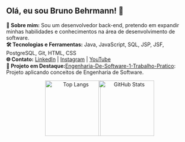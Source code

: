 ## Olá, eu sou Bruno Behrmann! 👋

**🚀 Sobre mim:** Sou um desenvolvedor back-end, pretendo em expandir minhas habilidades e conhecimentos na área de desenvolvimento de software.<br>
**🛠️ Tecnologias e Ferramentas:** Java, JavaScript, SQL, JSP, JSF, PostgreSQL, Git, HTML, CSS<br>
**🌐 Contato:** [LinkedIn](https://www.linkedin.com/in/bruno-behrmann/) | [Instagram](https://www.instagram.com/bruno.behrmann/) | [YouTube](https://www.youtube.com/channel/UClWqZoClN2MaMRN0Fc4MBpg)<br>
**🌟 Projeto em Destaque:**[Engenharia-De-Software-1-Trabalho-Pratico](https://github.com/BrunoBehrmann/Engenharia-De-Software-1-Trabalho-pratico): Projeto aplicando conceitos de Engenharia de Software.<br>

<div align="center">
  <a href="https://github.com/BrunoBehrmann/github-readme-stats" style="display: inline-block; vertical-align: top;">
    <img src="https://github-readme-stats.vercel.app/api/top-langs/?username=BrunoBehrmann&layout=donut-vertical&theme=dracula" alt="Top Langs" style="height: 150px;" />
  </a>
  <a href="https://github.com/BrunoBehrmann/github-readme-stats" style="display: inline-block; vertical-align: top; margin-left: -10px;">
    <img src="https://github-readme-stats.vercel.app/api?username=BrunoBehrmann&show_icons=true&theme=dracula" alt="GitHub Stats" style="height: 150px;" />
  </a>
</div>
